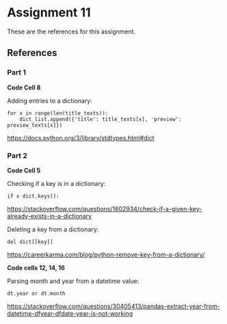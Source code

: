 # Assignment 11

These are the references for this assignment.

## References

### Part 1

**Code Cell 8**

Adding entries to a dictionary:

    for x in range(len(title_texts)):
        dict_list.append({'title': title_texts[x], 'preview': preview_texts[x]})

https://docs.python.org/3/library/stdtypes.html#dict


### Part 2

**Code Cell 5**

Checking if a key is in a dictionary:

    if x dict.keys():
https://stackoverflow.com/questions/1602934/check-if-a-given-key-already-exists-in-a-dictionary


Deleting a key from a dictionary:

    del dict[[key]]
https://careerkarma.com/blog/python-remove-key-from-a-dictionary/


**Code cells 12, 14, 16**

Parsing month and year from a datetime value:

    dt.year or dt.month
https://stackoverflow.com/questions/30405413/pandas-extract-year-from-datetime-dfyear-dfdate-year-is-not-working